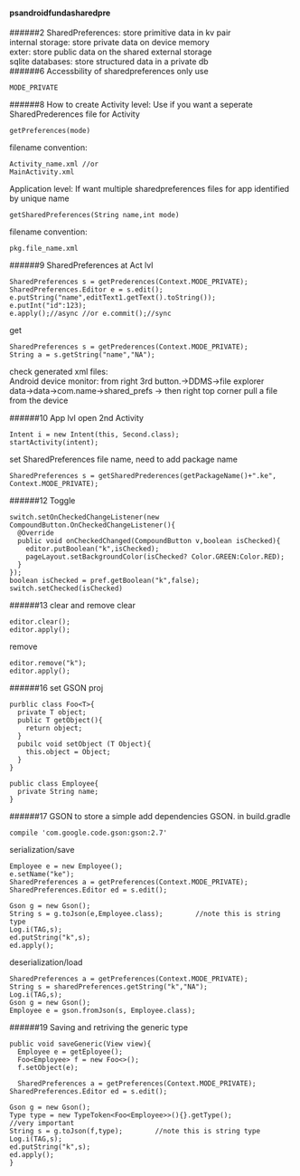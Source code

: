 #### psandroidfundasharedpre
######2
SharedPreferences: store primitive data in kv pair  
internal storage: store private data on device memory  
exter: store public data on the shared external storage  
sqlite databases: store structured data in a private db  
######6 Accessbility of sharedpreferences
only use
```
MODE_PRIVATE
```
######8 How to create
Activity level: Use if you want a seperate SharedPrederences file for Activity  
```
getPreferences(mode)
```
filename convention:
```
Activity_name.xml //or
MainActivity.xml
```
Application level: If want multiple sharedpreferences files for app identified by unique name
```
getSharedPreferences(String name,int mode)
```
filename convention:
```
pkg.file_name.xml
```
######9 SharedPreferences at Act lvl
```
SharedPreferences s = getPrederences(Context.MODE_PRIVATE);
SharedPreferences.Editor e = s.edit();
e.putString("name",editText1.getText().toString());
e.putInt("id":123);
e.apply();//async //or e.commit();//sync
```
get
```
SharedPreferences s = getPrederences(Context.MODE_PRIVATE);
String a = s.getString("name","NA");
```
check generated xml files:  
Android device monitor: from right 3rd button.->DDMS->file explorer  
data->data->com.name->shared_prefs -> then right top corner pull a file from the device

######10 App lvl
open 2nd Activity
```
Intent i = new Intent(this, Second.class);
startActivity(intent);
```
set SharedPreferences file name, need to add package name
```
SharedPreferences s = getSharedPrederences(getPackageName()+".ke", Context.MODE_PRIVATE);
```
######12 Toggle
```
switch.setOnCheckedChangeListener(new CompoundButton.OnCheckedChangeListener(){
  @Override
  public void onCheckedChanged(CompoundButton v,boolean isChecked){
    editor.putBoolean("k",isChecked);
    pageLayout.setBackgroundColor(isChecked? Color.GREEN:Color.RED);
  }
});
boolean isChecked = pref.getBoolean("k",false);
switch.setChecked(isChecked)
```
######13 clear and remove
clear
```
editor.clear();
editor.apply();
```
remove
```
editor.remove("k");
editor.apply();
```


######16 set GSON proj
```
purblic class Foo<T>{
  private T object;
  public T getObject(){
    return object;
  }
  pubilc void setObject (T Object){
    this.object = Object;
  }
}

public class Employee{
  private String name;
}
```
######17 GSON to store a simple
add dependencies GSON. in build.gradle
```
compile 'com.google.code.gson:gson:2.7'
```
serialization/save  
```
Employee e = new Employee();
e.setName("ke");
SharedPreferences a = getPreferences(Context.MODE_PRIVATE);
SharedPreferences.Editor ed = s.edit();

Gson g = new Gson();
String s = g.toJson(e,Employee.class);        //note this is string type
Log.i(TAG,s);
ed.putString("k",s);
ed.apply();
```

deserialization/load
```
SharedPreferences a = getPreferences(Context.MODE_PRIVATE);
String s = sharedPreferences.getString("k","NA");
Log.i(TAG,s);
Gson g = new Gson();
Employee e = gson.fromJson(s, Employee.class);
```

######19 Saving and retriving the generic type
```
public void saveGeneric(View view){
  Employee e = getEployee();
  Foo<Employee> f = new Foo<>();
  f.setObject(e);
  
  SharedPreferences a = getPreferences(Context.MODE_PRIVATE);
SharedPreferences.Editor ed = s.edit();

Gson g = new Gson();
Type type = new TypeToken<Foo<Employee>>(){}.getType();          //very important
String s = g.toJson(f,type);        //note this is string type
Log.i(TAG,s);
ed.putString("k",s);
ed.apply();
}
```
